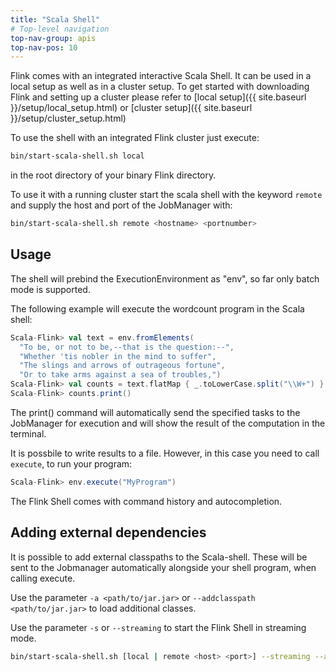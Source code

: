 ```yaml
---
title: "Scala Shell"
# Top-level navigation
top-nav-group: apis
top-nav-pos: 10
---
```

<!--
Licensed to the Apache Software Foundation (ASF) under one
or more contributor license agreements.  See the NOTICE file
distributed with this work for additional information
regarding copyright ownership.  The ASF licenses this file
to you under the Apache License, Version 2.0 (the
"License"); you may not use this file except in compliance
with the License.  You may obtain a copy of the License at

  http://www.apache.org/licenses/LICENSE-2.0

Unless required by applicable law or agreed to in writing,
software distributed under the License is distributed on an
"AS IS" BASIS, WITHOUT WARRANTIES OR CONDITIONS OF ANY
KIND, either express or implied.  See the License for the
specific language governing permissions and limitations
under the License.
-->


Flink comes with an integrated interactive Scala Shell.
It can be used in a local setup as well as in a cluster setup. To get started with downloading
Flink and setting up a cluster please refer to
[local setup]({{ site.baseurl }}/setup/local_setup.html) or
[cluster setup]({{ site.baseurl }}/setup/cluster_setup.html)

To use the shell with an integrated Flink cluster just execute:

~~~bash
bin/start-scala-shell.sh local
~~~

in the root directory of your binary Flink directory.

To use it with a running cluster start the scala shell with the keyword `remote`
and supply the host and port of the JobManager with:

~~~bash
bin/start-scala-shell.sh remote <hostname> <portnumber>
~~~

## Usage

The shell will prebind the ExecutionEnvironment as "env", so far only batch mode is supported.

The following example will execute the wordcount program in the Scala shell:

~~~scala
Scala-Flink> val text = env.fromElements(
  "To be, or not to be,--that is the question:--",
  "Whether 'tis nobler in the mind to suffer",
  "The slings and arrows of outrageous fortune",
  "Or to take arms against a sea of troubles,")
Scala-Flink> val counts = text.flatMap { _.toLowerCase.split("\\W+") }.map { (_, 1) }.groupBy(0).sum(1)
Scala-Flink> counts.print()
~~~


The print() command will automatically send the specified tasks to the JobManager for execution and will show the result of the computation in the terminal.

It is possbile to write results to a file. However, in this case you need to call `execute`, to run your program:

~~~scala
Scala-Flink> env.execute("MyProgram")
~~~

The Flink Shell comes with command history and autocompletion.

## Adding external dependencies

It is possible to add external classpaths to the Scala-shell. These will be sent to the Jobmanager automatically alongside your shell program, when calling execute.

Use the parameter `-a <path/to/jar.jar>` or `--addclasspath <path/to/jar.jar>` to load additional classes.

Use the parameter `-s` or `--streaming` to start the Flink Shell in streaming mode.
~~~bash
bin/start-scala-shell.sh [local | remote <host> <port>] --streaming --addclasspath <path/to/jar.jar>
~~~
